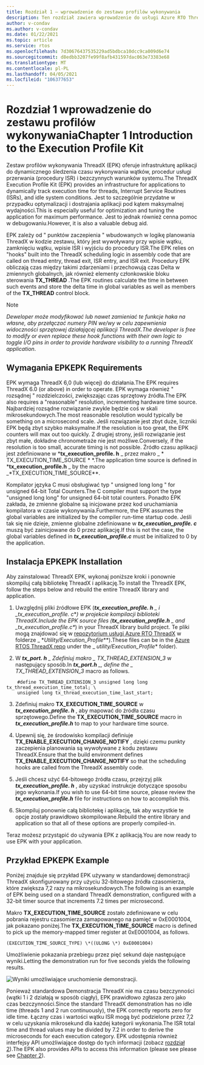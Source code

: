 ```yaml
---
title: Rozdział 1 — wprowadzenie do zestawu profilów wykonywania
description: Ten rozdział zawiera wprowadzenie do usługi Azure RTO ThreadX Execution profile Kit (EPK).
author: v-condav
ms.author: v-condav
ms.date: 01/22/2021
ms.topic: article
ms.service: rtos
ms.openlocfilehash: 7d30676437535229ad5bdbca10dcc9ca009d6e74
ms.sourcegitcommit: d8edbb3207fe99f8afb431597dac063e73383e68
ms.translationtype: MT
ms.contentlocale: pl-PL
ms.lasthandoff: 04/05/2021
ms.locfileid: "106377653"
---
```

# <a name="chapter-1--introduction-to-the-execution-profile-kit"></a><span data-ttu-id="ab0c1-103">Rozdział 1 wprowadzenie do zestawu profilów wykonywania</span><span class="sxs-lookup"><span data-stu-id="ab0c1-103">Chapter 1  Introduction to the Execution Profile Kit</span></span>

<span data-ttu-id="ab0c1-104">Zestaw profilów wykonywania ThreadX (EPK) oferuje infrastrukturę aplikacji do dynamicznego śledzenia czasu wykonywania wątków, procedur usługi przerwania (procedury ISR) i bezczynnych warunków systemu.</span><span class="sxs-lookup"><span data-stu-id="ab0c1-104">The ThreadX Execution Profile Kit (EPK) provides an infrastructure for applications to dynamically track execution time for threads, Interrupt Service Routines (ISRs), and idle system conditions.</span></span> <span data-ttu-id="ab0c1-105">Jest to szczególnie przydatne w przypadku optymalizacji i dostrajania aplikacji pod kątem maksymalnej wydajności.</span><span class="sxs-lookup"><span data-stu-id="ab0c1-105">This is especially useful for optimization and tuning the application for maximum performance.</span></span> <span data-ttu-id="ab0c1-106">Jest to jednak również cenna pomoc w debugowaniu.</span><span class="sxs-lookup"><span data-stu-id="ab0c1-106">However, it is also a valuable debug aid.</span></span>

<span data-ttu-id="ab0c1-107">EPK zależy od \" punktów zaczepienia \" wbudowanych w logikę planowania ThreadX w kodzie zestawu, który jest wywoływany przy wpisie wątku, zamknięciu wątku, wpisie ISR i wyjściu do procedury ISR.</span><span class="sxs-lookup"><span data-stu-id="ab0c1-107">The EPK relies on \"hooks\" built into the ThreadX scheduling logic in assembly code that are called on thread entry, thread exit, ISR entry, and ISR exit.</span></span> <span data-ttu-id="ab0c1-108">Procedury EPK obliczają czas między takimi zdarzeniami i przechowują czas Delta w zmiennych globalnych, jak również elementy członkowskie bloku sterowania **TX_THREAD** .</span><span class="sxs-lookup"><span data-stu-id="ab0c1-108">The EPK routines calculate the time in between such events and store the delta time in global variables as well as members of the **TX_THREAD** control block.</span></span>

> [!NOTE]
> <span data-ttu-id="ab0c1-109">*Deweloper może modyfikować lub nawet zamieniać te funkcje haka na własne, aby przełączać numery PIN we/wy w celu zapewnienia widoczności sprzętowej działającej aplikacji ThreadX*.</span><span class="sxs-lookup"><span data-stu-id="ab0c1-109">*The developer is free to modify or even replace these hook functions with their own logic to toggle I/O pins in order to provide hardware visibility to a running ThreadX application*.</span></span>

## 

## <a name="epk-requirements"></a><span data-ttu-id="ab0c1-110">Wymagania EPK</span><span class="sxs-lookup"><span data-stu-id="ab0c1-110">EPK Requirements</span></span>

<span data-ttu-id="ab0c1-111">EPK wymaga ThreadX 6,0 (lub więcej) do działania.</span><span class="sxs-lookup"><span data-stu-id="ab0c1-111">The EPK requires ThreadX 6.0 (or above) in order to operate.</span></span> <span data-ttu-id="ab0c1-112">EPK wymaga również \" rozsądnej \" rozdzielczości, zwiększając czas sprzętowy źródła.</span><span class="sxs-lookup"><span data-stu-id="ab0c1-112">The EPK also requires a \"reasonable\" resolution, incrementing hardware time source.</span></span> <span data-ttu-id="ab0c1-113">Najbardziej rozsądne rozwiązanie zwykle będzie coś w skali mikrosekundowych.</span><span class="sxs-lookup"><span data-stu-id="ab0c1-113">The most reasonable resolution would typically be something on a microsecond scale.</span></span> <span data-ttu-id="ab0c1-114">Jeśli rozwiązanie jest zbyt duże, liczniki EPK będą zbyt szybko maksymalne.</span><span class="sxs-lookup"><span data-stu-id="ab0c1-114">If the resolution is too great, the EPK counters will max out too quickly.</span></span> <span data-ttu-id="ab0c1-115">Z drugiej strony, jeśli rozwiązanie jest zbyt małe, dokładne chronometraże nie jest możliwe.</span><span class="sxs-lookup"><span data-stu-id="ab0c1-115">Conversely, if the resolution is too small, accurate timing is not possible.</span></span> <span data-ttu-id="ab0c1-116">Źródło czasu aplikacji jest zdefiniowane w \***tx_execution_profile. h** _ przez makro _ \* TX_EXECUTION_TIME_SOURCE \* \*.</span><span class="sxs-lookup"><span data-stu-id="ab0c1-116">The application time source is defined in ***tx_execution_profile.h** _ by the macro _*TX_EXECUTION_TIME_SOURCE\*\*.</span></span>

<span data-ttu-id="ab0c1-117">Kompilator języka C musi obsługiwać typ \" unsigned long long \" for unsigned 64-bit Total Counters.</span><span class="sxs-lookup"><span data-stu-id="ab0c1-117">The C compiler must support the type \"unsigned long long\" for unsigned 64-bit total counters.</span></span> <span data-ttu-id="ab0c1-118">Ponadto EPK zakłada, że zmienne globalne są inicjowane przez kod uruchamiania kompilatora w czasie wykonywania.</span><span class="sxs-lookup"><span data-stu-id="ab0c1-118">Furthermore, the EPK assumes the global variables are initialized by the compiler run-time startup code.</span></span> <span data-ttu-id="ab0c1-119">Jeśli tak się nie dzieje, zmienne globalne zdefiniowane w ***tx_execution_profile. c*** muszą być zainicjowane do 0 przez aplikację.</span><span class="sxs-lookup"><span data-stu-id="ab0c1-119">If this is not the case, the global variables defined in ***tx_execution_profile.c*** must be initialized to 0 by the application.</span></span>

## <a name="epk-installation"></a><span data-ttu-id="ab0c1-120">Instalacja EPK</span><span class="sxs-lookup"><span data-stu-id="ab0c1-120">EPK Installation</span></span>

<span data-ttu-id="ab0c1-121">Aby zainstalować ThreadX EPK, wykonaj poniższe kroki i ponownie skompiluj całą bibliotekę ThreadX i aplikację.</span><span class="sxs-lookup"><span data-stu-id="ab0c1-121">To install the ThreadX EPK, follow the steps below and rebuild the entire ThreadX library and application.</span></span>

1. <span data-ttu-id="ab0c1-122">Uwzględnij pliki źródłowe EPK (***tx_execution_profile. h** _ i _*_tx_execution_profile. c_\*_) w projekcie kompilacji biblioteki ThreadX.</span><span class="sxs-lookup"><span data-stu-id="ab0c1-122">Include the EPK source files (***tx_execution_profile.h** _ and _*_tx_execution_profile.c_\*_) in your ThreadX library build project.</span></span> <span data-ttu-id="ab0c1-123">Te pliki mogą znajdować się w [repozytorium usługi Azure RTO ThreadX](<https://github.com/azure-rtos/threadx>) w folderze _ \*_Utility/Execution_Profile_\*\*).</span><span class="sxs-lookup"><span data-stu-id="ab0c1-123">These files can be in the [Azure RTOS ThreadX repo](<https://github.com/azure-rtos/threadx>) under the _ *_utility/Execution_Profile_*\* folder).</span></span>

1. <span data-ttu-id="ab0c1-124">W ***tx_port. h** _ Zdefiniuj makro _ *TX_THREAD_EXTENSION_3** w następujący sposób.</span><span class="sxs-lookup"><span data-stu-id="ab0c1-124">In ***tx_port.h** _, define the _ *TX_THREAD_EXTENSION_3** macro as follows.</span></span>
```
    #define TX_THREAD_EXTENSION_3 unsigned long long tx_thread_execution_time_total; \
    unsigned long tx_thread_execution_time_last_start;
```

3. <span data-ttu-id="ab0c1-125">Zdefiniuj makro **TX_EXECUTION_TIME_SOURCE** w **_tx_execution_profile. h_** , aby mapować do źródła czasu sprzętowego.</span><span class="sxs-lookup"><span data-stu-id="ab0c1-125">Define the **TX_EXECUTION_TIME_SOURCE** macro in **_tx_execution_profile.h_** to map to your hardware time source.</span></span>

1. <span data-ttu-id="ab0c1-126">Upewnij się, że środowisko kompilacji definiuje **TX_ENABLE_EXECUTION_CHANGE_NOTIFY** , dzięki czemu punkty zaczepienia planowania są wywoływane z kodu zestawu ThreadX.</span><span class="sxs-lookup"><span data-stu-id="ab0c1-126">Ensure that the build environment defines **TX_ENABLE_EXECUTION_CHANGE_NOTIFY** so that the scheduling hooks are called from the ThreadX assembly code.</span></span>

1. <span data-ttu-id="ab0c1-127">Jeśli chcesz użyć 64-bitowego źródła czasu, przejrzyj plik ***tx_execution_profile. h*** , aby uzyskać instrukcje dotyczące sposobu jego wykonania.</span><span class="sxs-lookup"><span data-stu-id="ab0c1-127">If you wish to use 64-bit time source, please review the ***tx_execution_profile.h*** file for instructions on how to accomplish this.</span></span>

1. <span data-ttu-id="ab0c1-128">Skompiluj ponownie całą bibliotekę i aplikację, tak aby wszystkie te opcje zostały prawidłowo skompilowane.</span><span class="sxs-lookup"><span data-stu-id="ab0c1-128">Rebuild the entire library and application so that all of these options are properly compiled-in.</span></span>

<span data-ttu-id="ab0c1-129">Teraz możesz przystąpić do używania EPK z aplikacją.</span><span class="sxs-lookup"><span data-stu-id="ab0c1-129">You are now ready to use EPK with your application.</span></span>

##  <a name="epk-example"></a><span data-ttu-id="ab0c1-130">Przykład EPK</span><span class="sxs-lookup"><span data-stu-id="ab0c1-130">EPK Example</span></span> 

<span data-ttu-id="ab0c1-131">Poniżej znajduje się przykład EPK używany w standardowej demonstracji ThreadX skonfigurowany przy użyciu 32-bitowego źródła czasomierza, które zwiększa 7,2 razy na mikrosekundowych.</span><span class="sxs-lookup"><span data-stu-id="ab0c1-131">The following is an example of EPK being used on a standard ThreadX demonstration, configured with a 32-bit timer source that increments 7.2 times per microsecond.</span></span> 

<span data-ttu-id="ab0c1-132">Makro **TX_EXECUTION_TIME_SOURCE** zostało zdefiniowane w celu pobrania rejestru czasomierza zamapowanego na pamięć w 0xE0001004, jak pokazano poniżej.</span><span class="sxs-lookup"><span data-stu-id="ab0c1-132">The **TX_EXECUTION_TIME_SOURCE** macro is defined to pick up the memory-mapped timer register at 0xE0001004, as follows.</span></span>
```
(EXECUTION_TIME_SOURCE_TYPE) \*((ULONG \*) 0xE0001004)
```

<span data-ttu-id="ab0c1-133">Umożliwienie pokazania przebiegu przez pięć sekund daje następujące wyniki.</span><span class="sxs-lookup"><span data-stu-id="ab0c1-133">Letting the demonstration run for five seconds yields the following results.</span></span>

![Wyniki umożliwiające uruchomienie demonstracji.](media/demo_results.png)

<span data-ttu-id="ab0c1-135">Ponieważ standardowa Demonstracja ThreadX nie ma czasu bezczynności (wątki 1 i 2 działają w sposób ciągły), EPK prawidłowo zgłasza zero jako czas bezczynności.</span><span class="sxs-lookup"><span data-stu-id="ab0c1-135">Since the standard ThreadX demonstration has no idle time (threads 1 and 2 run continuously), the EPK correctly reports zero for idle time.</span></span> <span data-ttu-id="ab0c1-136">Łączny czas i wartości wątku ISR mogą być podzielone przez 7,2 w celu uzyskania mikrosekund dla każdej kategorii wykonania.</span><span class="sxs-lookup"><span data-stu-id="ab0c1-136">The ISR total time and thread values may be divided by 7.2 in order to derive the microseconds for each execution category.</span></span> <span data-ttu-id="ab0c1-137">EPK udostępnia również interfejsy API umożliwiające dostęp do tych informacji (zobacz [rozdział 2](chapter2.md)).</span><span class="sxs-lookup"><span data-stu-id="ab0c1-137">The EPK also provides APIs to access this information (please see please see [Chapter 2](chapter2.md)).</span></span>